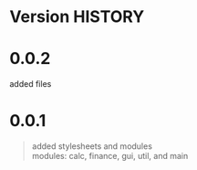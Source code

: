 # Version HISTORY
#   0.0.2
added files
#   0.0.1
 > added stylesheets and modules \
 > modules: calc, finance, gui, util, and main
